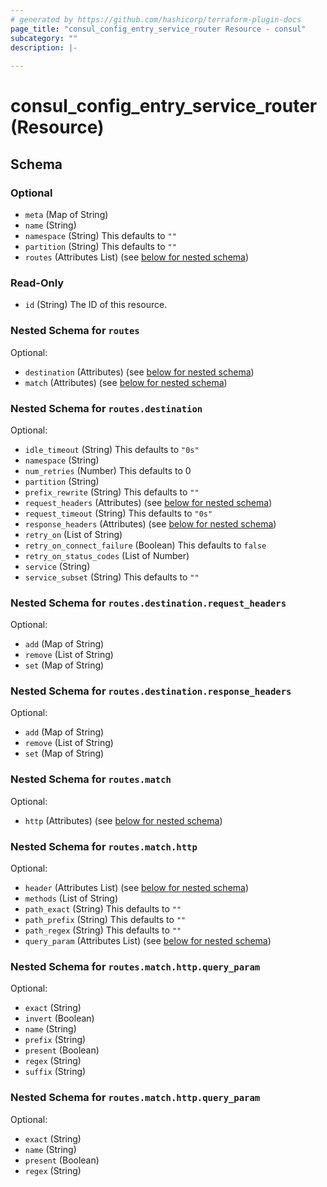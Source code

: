 ```yaml
---
# generated by https://github.com/hashicorp/terraform-plugin-docs
page_title: "consul_config_entry_service_router Resource - consul"
subcategory: ""
description: |-
  
---
```


# consul_config_entry_service_router (Resource)





<!-- schema generated by tfplugindocs -->
## Schema

### Optional

- `meta` (Map of String)
- `name` (String)
- `namespace` (String) This defaults to `""`
- `partition` (String) This defaults to `""`
- `routes` (Attributes List) (see [below for nested schema](#nestedatt--routes))

### Read-Only

- `id` (String) The ID of this resource.

<a id="nestedatt--routes"></a>
### Nested Schema for `routes`

Optional:

- `destination` (Attributes) (see [below for nested schema](#nestedatt--routes--destination))
- `match` (Attributes) (see [below for nested schema](#nestedatt--routes--match))

<a id="nestedatt--routes--destination"></a>
### Nested Schema for `routes.destination`

Optional:

- `idle_timeout` (String) This defaults to `"0s"`
- `namespace` (String)
- `num_retries` (Number) This defaults to 0
- `partition` (String)
- `prefix_rewrite` (String) This defaults to `""`
- `request_headers` (Attributes) (see [below for nested schema](#nestedatt--routes--destination--request_headers))
- `request_timeout` (String) This defaults to `"0s"`
- `response_headers` (Attributes) (see [below for nested schema](#nestedatt--routes--destination--response_headers))
- `retry_on` (List of String)
- `retry_on_connect_failure` (Boolean) This defaults to `false`
- `retry_on_status_codes` (List of Number)
- `service` (String)
- `service_subset` (String) This defaults to `""`

<a id="nestedatt--routes--destination--request_headers"></a>
### Nested Schema for `routes.destination.request_headers`

Optional:

- `add` (Map of String)
- `remove` (List of String)
- `set` (Map of String)


<a id="nestedatt--routes--destination--response_headers"></a>
### Nested Schema for `routes.destination.response_headers`

Optional:

- `add` (Map of String)
- `remove` (List of String)
- `set` (Map of String)



<a id="nestedatt--routes--match"></a>
### Nested Schema for `routes.match`

Optional:

- `http` (Attributes) (see [below for nested schema](#nestedatt--routes--match--http))

<a id="nestedatt--routes--match--http"></a>
### Nested Schema for `routes.match.http`

Optional:

- `header` (Attributes List) (see [below for nested schema](#nestedatt--routes--match--http--header))
- `methods` (List of String)
- `path_exact` (String) This defaults to `""`
- `path_prefix` (String) This defaults to `""`
- `path_regex` (String) This defaults to `""`
- `query_param` (Attributes List) (see [below for nested schema](#nestedatt--routes--match--http--query_param))

<a id="nestedatt--routes--match--http--header"></a>
### Nested Schema for `routes.match.http.query_param`

Optional:

- `exact` (String)
- `invert` (Boolean)
- `name` (String)
- `prefix` (String)
- `present` (Boolean)
- `regex` (String)
- `suffix` (String)


<a id="nestedatt--routes--match--http--query_param"></a>
### Nested Schema for `routes.match.http.query_param`

Optional:

- `exact` (String)
- `name` (String)
- `present` (Boolean)
- `regex` (String)
